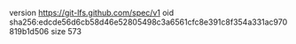 version https://git-lfs.github.com/spec/v1
oid sha256:edcde56d6cb58d46e52805498c3a6561cfc8e391c8f354a331ac970819b1d506
size 573
